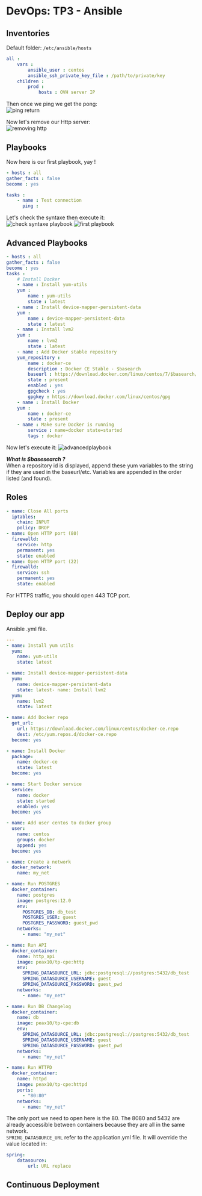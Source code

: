 # DevOps: TP3 - Ansible

## Inventories  
Default folder: ``/etc/ansible/hosts``  
```yaml
all :
    vars :
        ansible_user : centos
        ansible_ssh_private_key_file : /path/to/private/key
    children :
        prod :
            hosts : OVH server IP
```  
Then once we ping we get the pong:  
![ping return](https://raw.githubusercontent.com/PeaX10/TP3_Ansible/master/img/ping_return.png)  
  
  
Now let's remove our Http server:  
![removing http](https://raw.githubusercontent.com/PeaX10/TP3_Ansible/master/img/remove_httpd.png)  
  

## Playbooks
Now here is our first playbook, yay !  
```yaml
- hosts : all
gather_facts : false
become : yes

tasks :
    - name : Test connection
      ping :
```  
Let's check the syntaxe then execute it:  
![check syntaxe playbook](https://raw.githubusercontent.com/PeaX10/TP3_Ansible/master/img/syntaxe_check.png)
![first playbook](https://raw.githubusercontent.com/PeaX10/TP3_Ansible/master/img/first_playbook.png)  
  
## Advanced Playbooks
```yaml
- hosts : all
gather_facts : false
become : yes
tasks :
    # Install Docker
    - name : Install yum-utils
    yum :
        name : yum-utils
        state : latest
    - name : Install device-mapper-persistent-data
    yum :
        name : device-mapper-persistent-data
        state : latest
    - name : Install lvm2
    yum :
        name : lvm2
        state : latest
    - name : Add Docker stable repository
    yum_repository :
        name : docker-ce
        description : Docker CE Stable - $basearch
        baseurl : https://download.docker.com/linux/centos/7/$basearch/stable
        state : present
        enabled : yes
        gpgcheck : yes
        gpgkey : https://download.docker.com/linux/centos/gpg
    - name : Install Docker
    yum :
        name : docker-ce
        state : present
    - name : Make sure Docker is running
        service : name=docker state=started
        tags : docker
```  
Now let's execute it: 
![advancedplaybook](https://raw.githubusercontent.com/PeaX10/TP3_Ansible/master/img/advanced_playbook.png)

*__What is $basesearch ?__*  
When a repository id is displayed, append these yum variables to the string if they are used in the baseurl/etc. Variables are appended in the order listed (and found).  
  
## Roles
```yaml
- name: Close All ports
  iptables:
    chain: INPUT
    policy: DROP
- name: Open HTTP port (80)
  firewalld:
    service: http
    permanent: yes
    state: enabled
- name: Open HTTP port (22)
  firewalld:
    service: ssh
    permanent: yes
    state: enabled
```  
For HTTPS traffic, you should open 443 TCP port.  
  
## Deploy our app
Ansible .yml file.
```yaml
---
- name: Install yum utils
  yum:
    name: yum-utils
    state: latest

- name: Install device-mapper-persistent-data
  yum:
    name: device-mapper-persistent-data
    state: latest- name: Install lvm2
  yum:
    name: lvm2
    state: latest

- name: Add Docker repo
  get_url:
    url: https://download.docker.com/linux/centos/docker-ce.repo
    dest: /etc/yum.repos.d/docker-ce.repo
  become: yes

- name: Install Docker
  package:
    name: docker-ce
    state: latest
  become: yes

- name: Start Docker service
  service:
    name: docker
    state: started
    enabled: yes
  become: yes

- name: Add user centos to docker group
  user:
    name: centos
    groups: docker
    append: yes
  become: yes

- name: Create a network
  docker_network:
    name: my_net

- name: Run POSTGRES
  docker_container:
    name: postgres
    image: postgres:12.0
    env:
      POSTGRES_DB: db_test
      POSTGRES_USER: guest
      POSTGRES_PASSWORD: guest_pwd
    networks:
      - name: "my_net"

- name: Run API
  docker_container:
    name: http_api
    image: peax10/tp-cpe:http
    env:
      SPRING_DATASOURCE_URL: jdbc:postgresql://postgres:5432/db_test
      SPRING_DATASOURCE_USERNAME: guest
      SPRING_DATASOURCE_PASSWORD: guest_pwd
    networks:
      - name: "my_net"

- name: Run DB Changelog
  docker_container:
    name: db
    image: peax10/tp-cpe:db
    env:
      SPRING_DATASOURCE_URL: jdbc:postgresql://postgres:5432/db_test
      SPRING_DATASOURCE_USERNAME: guest
      SPRING_DATASOURCE_PASSWORD: guest_pwd
    networks:
      - name: "my_net"

- name: Run HTTPD
  docker_container:
    name: httpd
    image: peax10/tp-cpe:httpd
    ports:
      - "80:80"
    networks:
      - name: "my_net"
```  
The only port we need to open here is the 80. The 8080 and 5432 are already accessible between containers because they are all in the same network.  
``SPRING_DATASOURCE_URL`` refer to the application.yml file. It will override the value located in:  
```yaml
spring:
    datasource:
        url: URL replace
```
## Continuous Deployment
